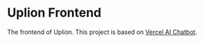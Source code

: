 # Uplion Frontend

The frontend of Uplion. This project is based on [Vercel AI Chatbot](https://github.com/vercel/ai-chatbot/).
